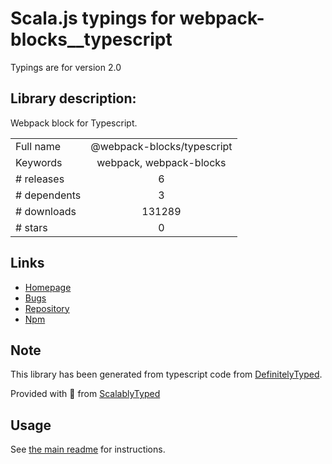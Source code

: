 
# Scala.js typings for webpack-blocks__typescript

Typings are for version 2.0

## Library description:
Webpack block for Typescript.

|                    |                 |
| ------------------ | :-------------: |
| Full name          | @webpack-blocks/typescript |
| Keywords           | webpack, webpack-blocks |
| # releases         | 6 |
| # dependents       | 3 |
| # downloads        | 131289 |
| # stars            | 0 |

## Links
- [Homepage](https://github.com/andywer/webpack-blocks#readme)
- [Bugs](https://github.com/andywer/webpack-blocks/issues)
- [Repository](https://github.com/andywer/webpack-blocks)
- [Npm](https://www.npmjs.com/package/%40webpack-blocks%2Ftypescript)
    


## Note
This library has been generated from typescript code from [DefinitelyTyped](https://definitelytyped.org).

Provided with :purple_heart: from [ScalablyTyped](https://github.com/oyvindberg/ScalablyTyped)

## Usage
See [the main readme](../../readme.md) for instructions.


